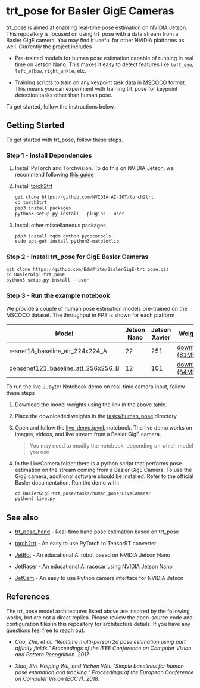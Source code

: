 # trt_pose for Basler GigE Cameras

trt_pose is aimed at enabling real-time pose estimation on NVIDIA Jetson.  This repository is focused on using trt_pose with a data stream from a Basler GigE camera.  You may find it useful for other NVIDIA platforms as well.  Currently the project includes

- Pre-trained models for human pose estimation capable of running in real time on Jetson Nano.  This makes it easy to detect features like ``left_eye``, ``left_elbow``, ``right_ankle``, etc.

- Training scripts to train on any keypoint task data in [MSCOCO](https://cocodataset.org/#home) format.  This means you can experiment with training trt_pose for keypoint detection tasks other than human pose.

To get started, follow the instructions below.

## Getting Started

To get started with trt_pose, follow these steps.

### Step 1 - Install Dependencies

1. Install PyTorch and Torchvision.  To do this on NVIDIA Jetson, we recommend following [this guide](https://forums.developer.nvidia.com/t/72048)

2. Install [torch2trt](https://github.com/NVIDIA-AI-IOT/torch2trt)

    ```python
    git clone https://github.com/NVIDIA-AI-IOT/torch2trt
    cd torch2trt
    pip3 install packages
    python3 setup.py install --plugins --user
    ```

3. Install other miscellaneous packages

    ```python
    pip3 install tqdm cython pycocotools
    sudo apt-get install python3-matplotlib
    ```
    
### Step 2 - Install trt_pose for GigE Basler Cameras

```python
git clone https://github.com/EdoWhite/BaslerGigE-trt_pose.git
cd BaslerGigE-trt_pose
python3 setup.py install --user
```

### Step 3 - Run the example notebook

We provide a couple of human pose estimation models pre-trained on the MSCOCO dataset.  The throughput in FPS is shown for each platform

| Model | Jetson Nano | Jetson Xavier | Weights |
|-------|-------------|---------------|---------|
| resnet18_baseline_att_224x224_A | 22 | 251 | [download (81MB)](https://drive.google.com/open?id=1XYDdCUdiF2xxx4rznmLb62SdOUZuoNbd) |
| densenet121_baseline_att_256x256_B | 12 | 101 | [download (84MB)](https://drive.google.com/open?id=13FkJkx7evQ1WwP54UmdiDXWyFMY1OxDU) |

To run the live Jupyter Notebook demo on real-time camera input, follow these steps
 
1. Download the model weights using the link in the above table.  

2. Place the downloaded weights in the [tasks/human_pose](tasks/human_pose) directory

3. Open and follow the [live_demo.ipynb](tasks/human_pose/live_demo.ipynb) notebook. The live demo works on images, videos, and live stream from a Basler GigE camera.

    > You may need to modify the notebook, depending on which model you use

4. In the LiveCamera folder there is a python script that performs pose estimation on the stream coming from a Basler GigE Camera. To use the GigE camera, additional software should be installed. Refer to the official Basler documentation. Run the demo with:

    ```python
    cd BaslerGigE-trt_pose/tasks/human_pose/LiveCamera/
    python3 live.py
    ```

## See also

- [trt_pose_hand](http://github.com/NVIDIA-AI-IOT/trt_pose_hand) - Real-time hand pose estimation based on trt_pose
- [torch2trt](http://github.com/NVIDIA-AI-IOT/torch2trt) - An easy to use PyTorch to TensorRT converter

- [JetBot](http://github.com/NVIDIA-AI-IOT/jetbot) - An educational AI robot based on NVIDIA Jetson Nano
- [JetRacer](http://github.com/NVIDIA-AI-IOT/jetracer) - An educational AI racecar using NVIDIA Jetson Nano
- [JetCam](http://github.com/NVIDIA-AI-IOT/jetcam) - An easy to use Python camera interface for NVIDIA Jetson

## References

The trt_pose model architectures listed above are inspired by the following works, but are not a direct replica.  Please review the open-source code and configuration files in this repository for architecture details.  If you have any questions feel free to reach out.

*  _Cao, Zhe, et al. "Realtime multi-person 2d pose estimation using part affinity fields." Proceedings of the IEEE Conference on Computer Vision and Pattern Recognition. 2017._

*  _Xiao, Bin, Haiping Wu, and Yichen Wei. "Simple baselines for human pose estimation and tracking." Proceedings of the European Conference on Computer Vision (ECCV). 2018._
